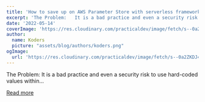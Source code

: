 ```yaml
---
title: 'How to save up on AWS Parameter Store with serverless framework'
excerpt: 'The Problem:   It is a bad practice and even a security risk to use hard-coded values within...'
date: '2022-05-14'
coverImage: 'https://res.cloudinary.com/practicaldev/image/fetch/s--0a2ZKDJ4--/c_imagga_scale,f_auto,fl_progressive,h_420,q_auto,w_1000/https://dev-to-uploads.s3.amazonaws.com/uploads/articles/eoliupscukhdue755d52.png'
author:
  name: Koders
  picture: "assets/blog/authors/koders.png"
ogImage:
  url: 'https://res.cloudinary.com/practicaldev/image/fetch/s--0a2ZKDJ4--/c_imagga_scale,f_auto,fl_progressive,h_420,q_auto,w_1000/https://dev-to-uploads.s3.amazonaws.com/uploads/articles/eoliupscukhdue755d52.png'
---
```


The Problem:   It is a bad practice and even a security risk to use hard-coded values within...

[Read more](https://dev.to/davidshaek/how-to-save-up-on-aws-parameter-store-with-serverless-framework-44mm)
